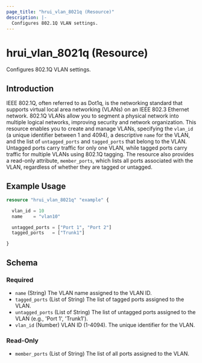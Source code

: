 ```yaml
---
page_title: "hrui_vlan_8021q (Resource)"
description: |-
  Configures 802.1Q VLAN settings.
---
```


# hrui_vlan_8021q (Resource)

Configures 802.1Q VLAN settings.

## Introduction

IEEE 802.1Q, often referred to as Dot1q, is the networking standard that supports virtual local area networking (VLANs) on an IEEE 802.3 Ethernet network. 802.1Q VLANs allow you to segment a physical network into multiple logical networks, improving security and network organization. This resource enables you to create and manage VLANs, specifying the `vlan_id` (a unique identifier between 1 and 4094), a descriptive `name` for the VLAN, and the list of `untagged_ports` and `tagged_ports` that belong to the VLAN. Untagged ports carry traffic for only one VLAN, while tagged ports carry traffic for multiple VLANs using 802.1Q tagging. The resource also provides a read-only attribute, `member_ports`, which lists all ports associated with the VLAN, regardless of whether they are tagged or untagged.

## Example Usage

```terraform
resource "hrui_vlan_8021q" "example" {

  vlan_id = 10
  name    = "vlan10"

  untagged_ports = ["Port 1", "Port 2"]
  tagged_ports   = ["Trunk1"]

}
```

<!-- schema generated by tfplugindocs -->
## Schema

### Required

- `name` (String) The VLAN name assigned to the VLAN ID.
- `tagged_ports` (List of String) The list of tagged ports assigned to the VLAN.
- `untagged_ports` (List of String) The list of untagged ports assigned to the VLAN (e.g., 'Port 1', 'Trunk1').
- `vlan_id` (Number) VLAN ID (1-4094). The unique identifier for the VLAN.

### Read-Only

- `member_ports` (List of String) The list of all ports assigned to the VLAN.



